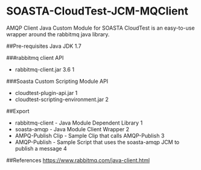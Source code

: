 # SOASTA-CloudTest-JCM-MQClient
AMQP Client Java Custom Module for SOASTA CloudTest is an easy-to-use wrapper around the rabbitmq java library.

##Pre-requisites
Java JDK 1.7

###rabbitmq client API
* rabbitmq-client.jar 3.6 1

###Soasta Custom Scripting Module API
* cloudtest-plugin-api.jar 1
* cloudtest-scripting-environment.jar 2

##Export
* rabbitmq-client - Java Module Dependent Library 1
* soasta-amqp - Java Module Client Wrapper 2
* AMPQ-Publish Clip - Sample Clip that calls AMQP-Publish 3
* AMQP-Publish - Sample Script that uses the soasta-amqp JCM to publish a message 4 

##References
https://www.rabbitmq.com/java-client.html
